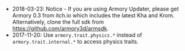 * 2018-03-23: Notice - If you are using Armory Updater, please get Armory 0.3 from itch.io which includes the latest Kha and Krom. Alternatively, clone the full sdk from https://github.com/armory3d/armsdk.
* 2017-11-20: Use `armory.trait.physics.*` instead of `armory.trait.internal.*` to access physics traits.
